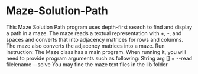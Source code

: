 # Maze-Solution-Path
This Maze Solution Path program uses depth-first search to find and display a path in a maze. The maze reads a textual representation with +, -, and spaces and converts that into adjacency matrices for rows and columns. The maze also converts the adjacency matrices into a maze. 
Run instruction: The Maze class has a main program. When running it, you will need to provide program arguments
such as following:
String arg [] = --read filelename --solve
You may fine the maze text files in the lib folder
